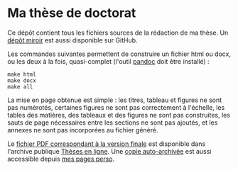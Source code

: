 # Ma thèse de doctorat

Ce dépôt contient tous les fichiers sources de la rédaction de ma thèse. Un
[dépôt miroir][these-gh] est aussi disponible sur GitHub.

Les commandes suivantes permettent de construire un fichier html ou docx, ou les
deux à la fois, quasi-complet (l'outil [pandoc](http://pandoc.org) doit être
installé) :

```
make html
make docx
make all
```

La mise en page obtenue est simple : les titres, tableau et figures ne sont pas
numérotés, certaines figures ne sont pas correctement à l'échelle, les tables
des matières, des tableaux et des figures ne sont pas construites, les sauts de
page nécessaires entre les sections ne sont pas ajoutés, et les annexes ne sont
pas incorporées au fichier généré.

Le [fichier PDF correspondant à la version finale][these-tel] est disponible
dans l'archive publique [Thèses en ligne][tel].
Une [copie auto-archivée][these-self-ar] est aussi accessible depuis
[mes pages perso][pages-perso].


[these-bb]: https://bitbucket.org/Guillawme/these

[these-gh]: https://github.com/Guilz/these

[these-frama]: https://framagit.org/Guillawme/these

[these-tel]: https://tel.archives-ouvertes.fr/tel-01281310

[tel]: https://tel.archives-ouvertes.fr

[these-self-ar]: https://framadrive.org/index.php/s/j1gVpJxXO7Ubryd/download

[pages-perso]: https://guilz.github.io/phd.html
